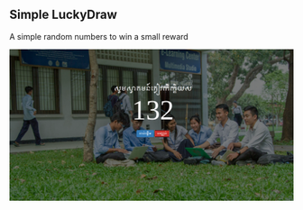 Simple LuckyDraw
-------------------------

A simple random numbers to win a small reward

![Website](./dist/img/luckydraw.png)

